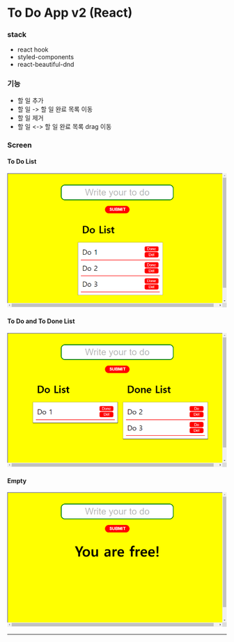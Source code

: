 # To Do App v2 (React)

### stack

- react hook
- styled-components
- react-beautiful-dnd

### 기능

- 할 일 추가
- 할 일 -> 할 일 완료 목록 이동
- 할 일 제거
- 할 일 <-> 할 일 완료 목록 drag 이동

### Screen

#### To Do List

![toDo](src/imgs/do.png)

#### To Do and To Done List

![doAndDone](src/imgs/doanddone.png)

#### Empty

![empty](src/imgs/empty.png)

---
